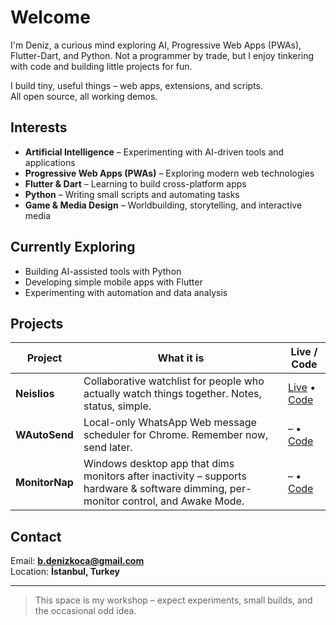 # Welcome

I'm Deniz, a curious mind exploring AI, Progressive Web Apps (PWAs), Flutter-Dart, and Python. Not a programmer by trade, but I enjoy tinkering with code and building little projects for fun.

I build tiny, useful things – web apps, extensions, and scripts.  
All open source, all working demos.

## Interests

- **Artificial Intelligence** – Experimenting with AI-driven tools and applications  
- **Progressive Web Apps (PWAs)** – Exploring modern web technologies  
- **Flutter & Dart** – Learning to build cross-platform apps  
- **Python** – Writing small scripts and automating tasks  
- **Game & Media Design** – Worldbuilding, storytelling, and interactive media  

## Currently Exploring
- Building AI-assisted tools with Python  
- Developing simple mobile apps with Flutter  
- Experimenting with automation and data analysis

## Projects

| Project | What it is | Live / Code |
| --- | --- | --- |
| **Neislios** | Collaborative watchlist for people who actually watch things together. Notes, status, simple. | [Live](https://neislios.pages.dev) • [Code](https://github.com/BDenizKoca/Neislios) |
| **WAutoSend** | Local-only WhatsApp Web message scheduler for Chrome. Remember now, send later. | – • [Code](https://github.com/BDenizKoca/WAutoSend) |
| **MonitorNap** | Windows desktop app that dims monitors after inactivity – supports hardware & software dimming, per-monitor control, and Awake Mode. | – • [Code](https://github.com/BDenizKoca/MonitorNap) |

## Contact

Email: **b.denizkoca@gmail.com**  
Location: **İstanbul, Turkey**  

---

> This space is my workshop – expect experiments, small builds, and the occasional odd idea.



